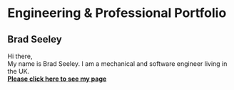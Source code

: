# Engineering & Professional Portfolio

## Brad Seeley


Hi there, <br>
My name is Brad Seeley. I am a mechanical and software engineer living in the UK. <br>
**[Please click here to see my page](https://brad-seeley.github.io)**



